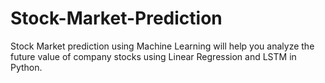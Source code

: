 # Stock-Market-Prediction

Stock Market prediction using Machine Learning will help you analyze the future value of company stocks using Linear Regression and LSTM in Python. 
